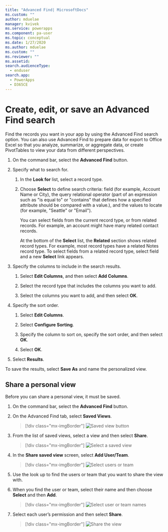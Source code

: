 ```yaml
---
title: "Advanced Find| MicrosoftDocs"
ms.custom: ""
author: mduelae
manager: kvivek
ms.service: powerapps
ms.component: pa-user
ms.topic: conceptual
ms.date: 1/27/2020
ms.author: mduelae
ms.custom: ""
ms.reviewer: ""
ms.assetid: 
search.audienceType: 
  - enduser
search.app: 
  - PowerApps
  - D365CE
---
```

# Create, edit, or save an Advanced Find search

Find the records you want in your app by using the Advanced Find search option. You can also use Advanced Find to prepare data for export to Office Excel so that you analyze, summarize, or aggregate data, or create PivotTables to view your data from different perspectives.  

  
1. On the command bar, select the **Advanced Find** button.
  
2. Specify what to search for.  
  
   1.  In the **Look for** list, select a record type.  
  
   2.  Choose **Select** to define search criteria: field (for example, Account Name or City), the query relational operator (part of an expression such as "is equal to" or "contains" that defines how a specified attribute should be compared with a value.), and the values to locate (for example, "Seattle" or "Email").  
  
       You can select fields from the current record type, or from related records. For example, an account might have many related contact records.  
  
       At the bottom of the **Select** list, the **Related** section shows related record types. For example, most record types have a related Notes record type. To select fields from a related record type, select field and a new **Select** link appears.  

3. Specify the columns to include in the search results.  
  
   1.  Select **Edit Columns**, and then select **Add Columns**.  
  
   2.  Select the record type that includes the columns you want to add.  
  
   3.  Select the columns you want to add, and then select **OK**.  
  
4. Specify the sort order.  
  
   1.  Select **Edit Columns**.  
  
   2.  Select **Configure Sorting**.  
  
   3.  Specify the column to sort on, specify the sort order, and then select **OK**.  
  
   4.  Select **OK**.  
  
5. Select **Results**.

To save the results, select **Save As** and name the personalized view. 


## Share a personal view

Before you can share a personal view, it must be saved.

1. On the command bar, select the **Advanced Find** button.
2. On the Advanced Find tab, select **Saved Views**.

   > [!div class="mx-imgBorder"] 
   > ![Saved view button](media/saved_views_1.png "Saved view button")
   
3. From the list of saved views, select a view and then select **Share**.

   > [!div class="mx-imgBorder"] 
   > ![Select a saved view](media/saved_views_2.png "Select a saved view")
   
4. In the **Share saved view** screen, select **Add User/Team**.

   > [!div class="mx-imgBorder"] 
   > ![Select users or team](media/saved_views_3.png "Select users or team")


5. Use the look up to find the users or team that you want to share the view with.
6. When you find the user or team, select their name and then choose **Select** and then **Add**.

   > [!div class="mx-imgBorder"] 
   > ![Select user or team names](media/saved_views_4.png "Select the user or team names")
    
7. Select each user’s permission and then select **Share**.

   > [!div class="mx-imgBorder"] 
   > ![Share the view](media/saved_views_5.png "Select share to share the view")

